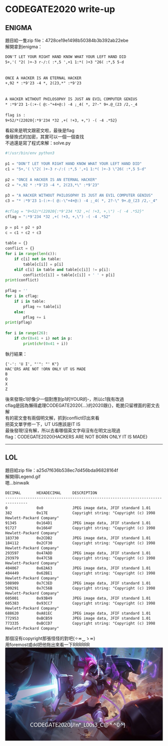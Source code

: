 # CODEGATE2020 write-up

ENIGMA
----------

題目給一隻zip file：4728ce19e1498b50384b3b392ab22ebe  
解開拿到enigma：  

```txt
DON'T LET YOUR RIGHT HAND KNOW WHAT YOUR LEFT HAND DID
5+,'( "2( )+-3 r-/:( :*,5 ',+1 1:*( )+3 "26( :*,5 5-d


ONCE A HACKER IS AN ETERNAL HACKER
+,92 * :*9'23 -4 *, 2(23,*" :*9'23


A HACKER WITHOUT PHILOSOPHY IS JUST AN EVIL COMPUTER GENIUS
* :*9'23 1-(:+-( @:-"+4+@:) -4 ;_4( *, 2?-" 9+.@_(23 /2,-_4

flag is :
9+52/*(22020{:*9'234 *32 ,+( !+3, +,") -( -4 .*52}
```

看起來是明文跟密文啦，最後是flag  
像替換式的加密，其實可以一個一個查找  
不過還是寫了程式來解：solve.py  

```python
#!/usr/bin/env python3

p1 = "DON'T LET YOUR RIGHT HAND KNOW WHAT YOUR LEFT HAND DID"
c1 = "5+,'( \"2( )+-3 r-/:( :*,5 ',+1 1:*( )+-3 \"26( :*,5 5-d"

p2 = "ONCE A HACKER IS AN ETERNAL HACKER"
c2 = "+,92 * :*9'23 -4 *, 2(23,*\" :*9'23"

p3 = "A HACKER WITHOUT PHILOSOPHY IS JUST AN EVIL COMPUTER GENIUS"
c3 = "* :*9'23 1-(:+-( @:-\"+4+@:) -4 ;_4( *, 2?-\" 9+.@_(23 /2,-_4"

#cflag = "9+52/*(22020{:*9'234 *32 ,+( !+3, +,\") -( -4 .*52}"
cflag = ":*9'234 *32 ,+( !+3, +,\") -( -4 .*52"

p = p1 + p2 + p3
c = c1 + c2 + c3

table = {}
conflict = {}
for i in range(len(c)):
    if c[i] not in table:
        table[c[i]] = p[i]
    elif c[i] in table and table[c[i]] != p[i]:
        conflict[c[i]] = table[c[i]] + ' ' + p[i]
print(conflict)

pflag = ''
for i in cflag:
    if i in table:
        pflag += table[i]
    else:
        pflag += i
print(pflag)

for i in range(26):
    if chr(0x41 + i) not in p:
        print(chr(0x41 + i))

```

執行結果：

```
{'-': 'U I', "'": "' K"}
HAC'ERS ARE NOT !ORN ONLY UT US MADE
B
Q
X
Z
```

後來發現c1好像少一個對應到p1的YOUR的-，所以c1我有改過  
cflag是因為懶得處理CODEGATE2020{...}的2020跟{}，乾脆只留裡面的密文去解  
有的密文會有兩個明文解，抓到conflict印出來看  
把英文單字修一下，UT US應該是IT IS  
最後發現!沒有解，所以去看哪個英文字母沒有在明文出現過  
flag：CODEGATE2020{HACKERS ARE NOT BORN ONLY IT IS MADE}  

------------------------

LOL
---------

題目給zip file：a25d7f636b538ec7d456bda96828164f  
解開得Legend.gif  
嗯...binwalk  

```
DECIMAL       HEXADECIMAL     DESCRIPTION
--------------------------------------------------------------------------------
0             0x0             JPEG image data, JFIF standard 1.01
382           0x17E           Copyright string: "Copyright (c) 1998 Hewlett-Packard Company"
91345         0x164D1         JPEG image data, JFIF standard 1.01
91727         0x1664F         Copyright string: "Copyright (c) 1998 Hewlett-Packard Company"
183730        0x2CDB2         JPEG image data, JFIF standard 1.01
184112        0x2CF30         Copyright string: "Copyright (c) 1998 Hewlett-Packard Company"
293597        0x47ADD         JPEG image data, JFIF standard 1.01
293979        0x47C5B         Copyright string: "Copyright (c) 1998 Hewlett-Packard Company"
404067        0x62A63         JPEG image data, JFIF standard 1.01
404449        0x62BE1         Copyright string: "Copyright (c) 1998 Hewlett-Packard Company"
508909        0x7C3ED         JPEG image data, JFIF standard 1.01
509291        0x7C56B         Copyright string: "Copyright (c) 1998 Hewlett-Packard Company"
605001        0x93B49         JPEG image data, JFIF standard 1.01
605383        0x93CC7         Copyright string: "Copyright (c) 1998 Hewlett-Packard Company"
688620        0xA81EC         JPEG image data, JFIF standard 1.01
772953        0xBCB59         JPEG image data, JFIF standard 1.01
773335        0xBCCD7         Copyright string: "Copyright (c) 1998 Hewlett-Packard Company"
```

那個沒有copyright那張怪怪的對吧(✧≖‿ゝ≖)  
用foremost或dd把他拖出來看一下RRRRRR  
![flag](./LOL/output/jpg/00001344.jpg)
